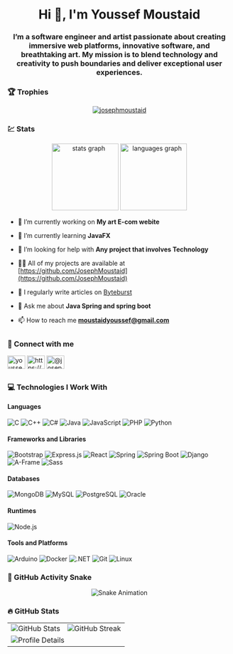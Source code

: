 <h1 align="center">Hi 👋, I'm Youssef Moustaid</h1>
<h3 align="center">I’m a software engineer and artist passionate about creating immersive web platforms, innovative software, and breathtaking art. My mission is to blend technology and creativity to push boundaries and deliver exceptional user experiences.</h3>

### 🏆 Trophies  
<p align="center">
  <a href="https://github.com/ryo-ma/github-profile-trophy">
    <img src="https://github-profile-trophy.vercel.app/?username=josephmoustaid&theme=onestar&row=1&column=3&title=Repositories,Commits,Experience" alt="josephmoustaid" />
  </a>
</p>

### 💹 Stats  
<div align="center">
  <img src="https://github-readme-stats.vercel.app/api?username=maurodesouza&hide_title=false&hide_rank=false&show_icons=true&include_all_commits=true&count_private=true&disable_animations=false&theme=dracula&locale=en&hide_border=false" height="150" alt="stats graph"  />
  <img src="https://github-readme-stats.vercel.app/api/top-langs?username=josephmoustaid&locale=en&hide_title=false&layout=compact&card_width=320&langs_count=5&theme=dracula&hide_border=false" height="150" alt="languages graph"  />
</div>



- 🔭 I’m currently working on **My art E-com webite**

- 🌱 I’m currently learning **JavaFX**

- 🤝 I’m looking for help with **Any project that involves Technology**

- 👨‍💻 All of my projects are available at [https://github.com/JosephMoustaid](https://github.com/JosephMoustaid)

- 📝 I regularly write articles on [Byteburst](Byteburst)

- 💬 Ask me about **Java Spring and spring boot**

- 📫 How to reach me **moustaidyoussef@gmail.com**
##

### 🔗 Connect with me 
<p align="left">
<a href="https://linkedin.com/in/youssef moustaid" target="blank"><img align="center" src="https://raw.githubusercontent.com/rahuldkjain/github-profile-readme-generator/master/src/images/icons/Social/linked-in-alt.svg" alt="youssef moustaid" height="30" width="40" /></a>
<a href="https://www.youtube.com/c/https://www.youtube.com/@winner__mentality" target="blank"><img align="center" src="https://raw.githubusercontent.com/rahuldkjain/github-profile-readme-generator/master/src/images/icons/Social/youtube.svg" alt="https://www.youtube.com/@winner__mentality" height="30" width="40" /></a>
<a href="https://www.hackerrank.com/@josephjoestar" target="blank"><img align="center" src="https://raw.githubusercontent.com/rahuldkjain/github-profile-readme-generator/master/src/images/icons/Social/hackerrank.svg" alt="@josephjoestar" height="30" width="40" /></a>
</p>

##

### 💻 Technologies I Work With  

#### Languages  
![C](https://img.shields.io/badge/C-A8B9CC?style=for-the-badge&logo=c&logoColor=black) 
![C++](https://img.shields.io/badge/C++-00599C?style=for-the-badge&logo=cplusplus&logoColor=white) 
![C#](https://img.shields.io/badge/C%23-239120?style=for-the-badge&logo=csharp&logoColor=white) 
![Java](https://img.shields.io/badge/Java-007396?style=for-the-badge&logo=java&logoColor=white) 
![JavaScript](https://img.shields.io/badge/JavaScript-F7DF1E?style=for-the-badge&logo=javascript&logoColor=black) 
![PHP](https://img.shields.io/badge/PHP-777BB4?style=for-the-badge&logo=php&logoColor=white) 
![Python](https://img.shields.io/badge/Python-3776AB?style=for-the-badge&logo=python&logoColor=white)  


#### Frameworks and Libraries  
![Bootstrap](https://img.shields.io/badge/Bootstrap-7952B3?style=for-the-badge&logo=bootstrap&logoColor=white) 
![Express.js](https://img.shields.io/badge/Express.js-000000?style=for-the-badge&logo=express&logoColor=white) 
![React](https://img.shields.io/badge/React-61DAFB?style=for-the-badge&logo=react&logoColor=black) 
![Spring](https://img.shields.io/badge/Spring-6DB33F?style=for-the-badge&logo=spring&logoColor=white) 
![Spring Boot](https://img.shields.io/badge/Spring%20Boot-6DB33F?style=for-the-badge&logo=springboot&logoColor=white) 
![Django](https://img.shields.io/badge/Django-092E20?style=for-the-badge&logo=django&logoColor=white) 
![A-Frame](https://img.shields.io/badge/A--Frame-EA2845?style=for-the-badge&logo=aframe&logoColor=white) 
![Sass](https://img.shields.io/badge/Sass-CC6699?style=for-the-badge&logo=sass&logoColor=white)

#### Databases  
![MongoDB](https://img.shields.io/badge/MongoDB-47A248?style=for-the-badge&logo=mongodb&logoColor=white) 
![MySQL](https://img.shields.io/badge/MySQL-4479A1?style=for-the-badge&logo=mysql&logoColor=white) 
![PostgreSQL](https://img.shields.io/badge/PostgreSQL-4169E1?style=for-the-badge&logo=postgresql&logoColor=white) 
![Oracle](https://img.shields.io/badge/Oracle-F80000?style=for-the-badge&logo=oracle&logoColor=white)  

#### Runtimes  
![Node.js](https://img.shields.io/badge/Node.js-339933?style=for-the-badge&logo=nodedotjs&logoColor=white)  

#### Tools and Platforms  
![Arduino](https://img.shields.io/badge/Arduino-00979D?style=for-the-badge&logo=arduino&logoColor=white) 
![Docker](https://img.shields.io/badge/Docker-2496ED?style=for-the-badge&logo=docker&logoColor=white) 
![.NET](https://img.shields.io/badge/.NET-512BD4?style=for-the-badge&logo=dotnet&logoColor=white) 
![Git](https://img.shields.io/badge/Git-F05032?style=for-the-badge&logo=git&logoColor=white) 
![Linux](https://img.shields.io/badge/Linux-FCC624?style=for-the-badge&logo=linux&logoColor=black)  

###
### 🐍 GitHub Activity Snake  
<p align="center">
  <img src="https://github.com/josephmoustaid/josephmoustaid/blob/output/github-contribution-grid-snake.svg" alt="Snake Animation" />
</p>

### 🔥 GitHub Stats  
<table align="center">
  <tr>
    <td>
      <img src="https://github-readme-stats.vercel.app/api?username=josephmoustaid&show_icons=true&theme=radical" alt="GitHub Stats" />
    </td>
    <td>
      <img src="https://streak-stats.demolab.com?user=josephmoustaid&theme=radical&hide_border=true" alt="GitHub Streak" />
    </td>
  </tr>
  <tr>
    <td colspan="2">
      <img src="https://github-profile-summary-cards.vercel.app/api/cards/profile-details?username=josephmoustaid&theme=radical" alt="Profile Details" />
    </td>
  </tr>
</table>

###
